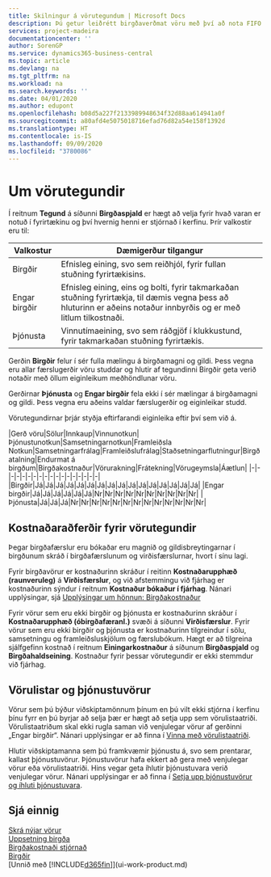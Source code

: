 ```yaml
---
title: Skilningur á vörutegundum | Microsoft Docs
description: Þú getur leiðrétt birgðaverðmat vöru með því að nota FIFO eða Meðalkostnaðaraðferð, til dæmis þegar vöruverð breytist ekki vegna viðskiptalegra ástæðna, heldur einhvers annars.
services: project-madeira
documentationcenter: ''
author: SorenGP
ms.service: dynamics365-business-central
ms.topic: article
ms.devlang: na
ms.tgt_pltfrm: na
ms.workload: na
ms.search.keywords: ''
ms.date: 04/01/2020
ms.author: edupont
ms.openlocfilehash: b08d5a227f2133989948634f32d88aa614941a0f
ms.sourcegitcommit: a80afd4e5075018716efad76d82a54e158f1392d
ms.translationtype: HT
ms.contentlocale: is-IS
ms.lasthandoff: 09/09/2020
ms.locfileid: "3780086"
---
```

# <a name="about-item-types"></a>Um vörutegundir
Í reitnum **Tegund** á síðunni **Birgðaspjald** er hægt að velja fyrir hvað varan er notuð í fyrirtækinu og því hvernig henni er stjórnað í kerfinu. Þrír valkostir eru til:

|Valkostur|Dæmigerður tilgangur|
|------|-----------|
|Birgðir|Efnisleg eining, svo sem reiðhjól, fyrir fullan stuðning fyrirtækisins.|
|Engar birgðir|Efnisleg eining, eins og bolti, fyrir takmarkaðan stuðning fyrirtækja, til dæmis vegna þess að hluturinn er aðeins notaður innbyrðis og er með litlum tilkostnaði.|
|Þjónusta|Vinnutímaeining, svo sem ráðgjöf í klukkustund, fyrir takmarkaðan stuðning fyrirtækis.|

Gerðin **Birgðir** felur í sér fulla mælingu á birgðamagni og gildi. Þess vegna eru allar færslugerðir vöru studdar og hlutir af tegundinni Birgðir geta verið notaðir með öllum eiginleikum meðhöndlunar vöru.

Gerðirnar **Þjónusta** og **Engar birgðir** fela ekki í sér mælingar á birgðamagni og gildi. Þess vegna eru aðeins valdar færslugerðir og eiginleikar studd.

Vörutegundirnar þrjár styðja eftirfarandi eiginleika eftir því sem við á.

|Gerð vöru|Sölur|Innkaup|Vinnunotkun|Þjónustunotkun|Samsetningarnotkun|Framleiðsla Notkun|Samsetningarfrálag|Framleiðslufrálag|Staðsetningarflutningur|Birgðatalning|Endurmat á birgðum|Birgðakostnaður|Vörurakning|Frátekning|Vörugeymsla|Áætlun|
|-|-|-|-|-|-|-|-|-|-|-|-|-|-|-|-|-|-|
|Birgðir|Já|Já|Já|Já|Já|Já|Já|Já|Já|Já|Já|Já|Já|Já|Já|Já|
|Engar birgðir|Já|Já|Já|Já|Já|Já|Nr|Nr|Nr|Nr|Nr|Nr|Nr|Nr|Nr|Nr|
|Þjónusta|Já|Já|Já|Nr|Nr|Nr|Nr|Nr|Nr|Nr|Nr|Nr|Nr|Nr|Nr|Nr|

## <a name="costing-methods-for-types-of-items"></a>Kostnaðaraðferðir fyrir vörutegundir
Þegar birgðafærslur eru bókaðar eru magnið og gildisbreytingarnar í birgðunum skráð í birgðafærslunum og virðisfærslurnar, hvort í sínu lagi. 

Fyrir birgðavörur er kostnaðurinn skráður í reitinn **Kostnaðarupphæð (raunveruleg)** á **Virðisfærslur**, og við afstemmingu við fjárhag er kostnaðurinn sýndur í reitnum **Kostnaður bókaður í fjárhag**. Nánari upplýsingar, sjá [Upplýsingar um hönnun: Birgðakostnaður](design-details-inventory-costing.md)

Fyrir vörur sem eru ekki birgðir og þjónusta er kostnaðurinn skráður í **Kostnaðarupphæð (óbirgðafæranl.)** svæði á síðunni **Virðisfærslur**. Fyrir vörur sem eru ekki birgðir og þjónusta er kostnaðurinn tilgreindur í sölu, samsetningu og framleiðsluskjölum og færslubókum. Hægt er að tilgreina sjálfgefinn kostnað í reitnum **Einingarkostnaður** á síðunum **Birgðaspjald** og **Birgðahaldseining**. Kostnaður fyrir þessar vörutegundir er ekki stemmdur við fjárhag. 

## <a name="catalog-and-service-items"></a>Vörulistar og þjónustuvörur
Vörur sem þú býður viðskiptamönnum þínum en þú vilt ekki stjórna í kerfinu þínu fyrr en þú byrjar að selja þær er hægt að setja upp sem vörulistaatriði. Vörulistaatriðum skal ekki rugla saman við venjulegar vörur af gerðinni „Engar birgðir“. Nánari upplýsingar er að finna í [Vinna með vörulistaatriði](inventory-how-work-nonstock-items.md).

Hlutir viðskiptamanna sem þú framkvæmir þjónustu á, svo sem prentarar, kallast þjónustuvörur. Þjónustuvörur hafa ekkert að gera með venjulegar vörur eða vörulistaatriði. Hins vegar geta íhlutir þjónustuvara verið venjulegar vörur. Nánari upplýsingar er að finna í [Setja upp þjónustuvörur og íhluti þjónustuvara](service-how-setup-service-items.md).

## <a name="see-also"></a>Sjá einnig
[Skrá nýjar vörur](inventory-how-register-new-items.md)  
[Uppsetning birgða](inventory-setup-inventory.md)  
[Birgðakostnaði stjórnað](finance-manage-inventory-costs.md)  
[Birgðir](inventory-manage-inventory.md)  
[Unnið með [!INCLUDE[d365fin](includes/d365fin_md.md)]](ui-work-product.md)
